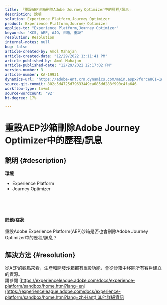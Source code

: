 ```yaml
---
title: 「重設AEP沙箱刪除Adobe Journey Optimizer中的歷程/訊息」
description: 說明
solution: Experience Platform,Journey Optimizer
product: Experience Platform,Journey Optimizer
applies-to: "Experience Platform,Journey Optimizer"
keywords: "KCS, AEP, AJO，沙箱，重設"
resolution: Resolution
internal-notes: null
bug: false
article-created-by: Amol Mahajan
article-created-date: "12/29/2022 12:11:41 PM"
article-published-by: Amol Mahajan
article-published-date: "12/29/2022 12:17:02 PM"
version-number: 3
article-number: KA-19931
dynamics-url: "https://adobe-ent.crm.dynamics.com/main.aspx?forceUCI=1&pagetype=entityrecord&etn=knowledgearticle&id=eaa69cf2-7187-ed11-81ac-6045bd006704"
source-git-commit: 802c5d4725d79633449ca685dd283f990c4fa646
workflow-type: tm+mt
source-wordcount: '92'
ht-degree: 17%

---
```


# 重設AEP沙箱刪除Adobe Journey Optimizer中的歷程/訊息

## 說明 {#description}

<b>環境</b>
- Experience Platform
- Journey Optimizer

<br><br> <br><br><b>問題/症狀</b><br><br>重設Adobe Experience Platform(AEP)沙箱是否也會刪除Adobe Journey Optimizer中的歷程/訊息？<br>

## 解決方法 {#resolution}

從AEP的觀點來看，生產和開發沙箱都有重設功能，會從沙箱中移除所有客戶建立的資源。<br>
請參閱 [https://experienceleague.adobe.com/docs/experience-platform/sandbox/home.html?lang=en](https://experienceleague.adobe.com/docs/experience-platform/sandbox/home.html?lang=zh-Hant) 其他詳細資訊
